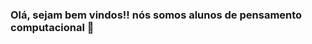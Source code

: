 ### Olá, sejam bem vindos!! nós somos alunos de pensamento computacional 👋

<!--
**hikarudias/hikarudias** is a ✨ _special_ ✨ repository because its `README.md` (this file) appears on your GitHub profile.


![](https://media.tenor.com/rTN9H5qy5VUAAAAM/bob-esponja-spongebob.gif)

